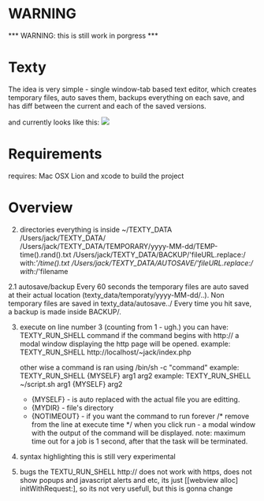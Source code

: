 WARNING
=======
*** WARNING: this is still work in porgress ***

Texty
=====
The idea is very simple - single window-tab based text editor, which creates temporary files, auto saves them, backups everything on each save, and has diff between the current and each of the saved versions.

and currently looks like this:
[![](http://farm8.staticflickr.com/7015/6429917701_cb4fed23a4.jpg)](http://www.flickr.com/photos/71088131@N07/6429917701//)

Requirements
============

requires: Mac OSX Lion
and xcode to build the project

Overview
========

2. directories
everything is inside ~/TEXTY_DATA
/Users/jack/TEXTY_DATA/
/Users/jack/TEXTY_DATA/TEMPORARY/yyyy-MM-dd/TEMP-time().rand().txt
/Users/jack/TEXTY_DATA/BACKUP/'fileURL.replace:/ with:_'/time().txt
/Users/jack/TEXTY_DATA/AUTOSAVE/'fileURL.replace:/ with:_/'filename

2.1 autosave/backup
	Every 60 seconds the temporary files are auto saved at their
	actual location (texty_data/temporaty/yyyy-MM-dd/..).
	Non temporary files are saved in texty_data/autosave../
	Every time you hit save, a backup is made inside BACKUP/.

3. execute
	on line number 3 (counting from 1 - ugh.) you can have:
	TEXTY_RUN_SHELL command
	if the command begins with http:// a modal window displaying the http
	page will be opened.
		 example: TEXTY_RUN_SHELL http://localhost/~jack/index.php

	other wise a command is ran using /bin/sh -c "command"
		 example: TEXTY_RUN_SHELL {MYSELF} arg1 arg2
		 example: TEXTY_RUN_SHELL ~/script.sh arg1 {MYSELF} arg2
	* {MYSELF} - is auto replaced with the actual file you are editting.
	* {MYDIR} - file's directory 
	* {NOTIMEOUT} - if you want the command to run forever /* remove from the line at execute time */
	when you click run - a modal window with the output of the command will be displayed. 
	note: maximum time out for a job is 1 second, after that the task will be terminated.

4. syntax highlighting
	this is still very experimental

5. bugs
	the TEXTU_RUN_SHELL http:// does not work with https, does not show popups
	and javascript alerts and etc, its just [[webview alloc] initWithRequest:],
	so its not very usefull, but this is gonna change



